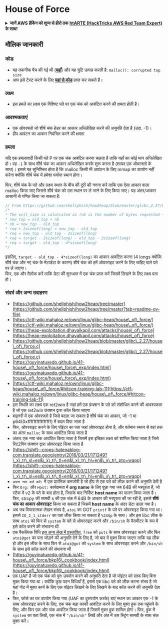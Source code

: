 # House of Force

<details>

<summary><strong>जानें AWS हैकिंग को शून्य से हीरो तक</strong> <a href="https://training.hacktricks.xyz/courses/arte"><strong>htARTE (HackTricks AWS Red Team Expert)</strong></a><strong> के साथ!</strong></summary>

HackTricks का समर्थन करने के अन्य तरीके:

* यदि आप अपनी **कंपनी का विज्ञापन HackTricks में देखना चाहते हैं** या **HackTricks को PDF में डाउनलोड करना चाहते हैं** तो [**सब्सक्रिप्शन प्लान्स देखें**](https://github.com/sponsors/carlospolop)!
* [**आधिकारिक PEASS और HackTricks स्वैग**](https://peass.creator-spring.com) प्राप्त करें
* हमारे विशेष [**NFTs**](https://opensea.io/collection/the-peass-family) कलेक्शन, [**The PEASS Family**](https://opensea.io/collection/the-peass-family) खोजें
* **शामिल हों** 💬 [**डिस्कॉर्ड समूह**](https://discord.gg/hRep4RUj7f) या [**टेलीग्राम समूह**](https://t.me/peass) और हमें **ट्विटर** 🐦 [**@hacktricks\_live**](https://twitter.com/hacktricks\_live)** पर फॉलो** करें।
* **अपने हैकिंग ट्रिक्स साझा करें, HackTricks** और [**HackTricks Cloud**](https://github.com/carlospolop/hacktricks) github repos में PRs सबमिट करके।

</details>

## मौलिक जानकारी

### कोड

* यह तकनीक पैच की गई थी ([**यहाँ**](https://sourceware.org/git/?p=glibc.git;a=commitdiff;h=30a17d8c95fbfb15c52d1115803b63aaa73a285c)) और यह त्रुटि उत्पन्न करती है: `malloc(): corrupted top size`
* आप इसे टेस्ट करने के लिए [**यहां से कोड**](https://guyinatuxedo.github.io/41-house\_of\_force/house\_force\_exp/index.html) प्राप्त कर सकते हैं।

### लक्ष्य

* इस हमले का लक्ष्य एक विशिष्ट पते पर एक चंक को आबंटित करने की क्षमता होती है।

### आवश्यकताएं

* एक ओवरफ्लो जो शीर्ष चंक हेडर का आकार अधिलेखित करने की अनुमति देता है (उदा. -1)।
* हीप आवंटन का आकार नियंत्रित करने की क्षमता

### हमला

यदि एक हमलावादी किसी पते P पर एक चंक आबंटित करना चाहता है ताकि यहाँ का कोई मान अधिलेखित हो। वह `-1` के साथ शीर्ष चंक का आकार अधिलेखित करके शुरू करता है (शायद एक ओवरफ्लो के साथ)। इससे यह सुनिश्चित होता है कि malloc किसी भी आवंटन के लिए mmap का उपयोग नहीं करेगा क्योंकि शीर्ष चंक में हमेशा पर्याप्त स्थान होगा।

फिर, शीर्ष चंक के पते और लक्ष्य स्थान के बीच की दूरी की गणना करें ताकि एक ऐसा आकार वाला malloc किया जाए जिससे शीर्ष चंक को उस स्थान पर ले जाने के लिए किया जाए। यह अंतर/आकार आसानी से गणित किया जा सकता है:
```c
// From https://github.com/shellphish/how2heap/blob/master/glibc_2.27/house_of_force.c#L59C2-L67C5
/*
* The evil_size is calulcated as (nb is the number of bytes requested + space for metadata):
* new_top = old_top + nb
* nb = new_top - old_top
* req + 2sizeof(long) = new_top - old_top
* req = new_top - old_top - 2sizeof(long)
* req = target - 2sizeof(long) - old_top - 2sizeof(long)
* req = target - old_top - 4*sizeof(long)
*/
```
इसलिए, `target - old_top - 4*sizeof(long)` का आकार आवंटित करना (4 longs क्योंकि शीर्ष चंक और नए चंक के मेटाडेटा के कारण) शीर्ष चंक को हमें ओवरराइट करने के लिए चाहिए वाले पते पर ले जाएगा।\
फिर, एक और मैलोक करें ताकि डेटा की शुरुआत में एक चंक प्राप्त करें जिसमें लिखने के लिए लक्ष्य पता हो।

### संदर्भ और अन्य उदाहरण

* [https://github.com/shellphish/how2heap/tree/master](https://github.com/shellphish/how2heap/tree/master?tab=readme-ov-file)
* [https://ctf-wiki.mahaloz.re/pwn/linux/glibc-heap/house\_of\_force/](https://ctf-wiki.mahaloz.re/pwn/linux/glibc-heap/house\_of\_force/)
* [https://heap-exploitation.dhavalkapil.com/attacks/house\_of\_force](https://heap-exploitation.dhavalkapil.com/attacks/house\_of\_force)
* [https://github.com/shellphish/how2heap/blob/master/glibc\_2.27/house\_of\_force.c](https://github.com/shellphish/how2heap/blob/master/glibc\_2.27/house\_of\_force.c)
* [https://guyinatuxedo.github.io/41-house\_of\_force/house\_force\_exp/index.html](https://guyinatuxedo.github.io/41-house\_of\_force/house\_force\_exp/index.html)
* [https://ctf-wiki.mahaloz.re/pwn/linux/glibc-heap/house\_of\_force/#hitcon-training-lab-11](https://ctf-wiki.mahaloz.re/pwn/linux/glibc-heap/house\_of\_force/#hitcon-training-lab-11)
* इस स्थिति का लक्ष्य एक ret2win है जहां हमें एक फ़ंक्शन के पते को संशोधित करने की आवश्यकता है जो एक ret2win फ़ंक्शन द्वारा कॉल किया जाएगा
* बाइनरी में एक ओवरफ्लो है जिसे बदला जा सकता है शीर्ष चंक का आकार, जो -1 या p64(0xffffffffffffffff) में बदल दिया जाता है
* फिर, ओवरराइट करने के लिए पॉइंटर का पता जहां ओवरराइट होना है, और वर्तमान स्थान से वहां तक का अंतर `malloc` के साथ आवंटित किया जाता है
* अंततः एक नया चंक आवंटित किया जाता है जिसमें इस इच्छित लक्ष्य को शामिल किया जाता है जिसे रिट2विन फ़ंक्शन द्वारा ओवरराइट किया जाता है
* [https://shift--crops-hatenablog-com.translate.goog/entry/2016/03/21/171249?\_x\_tr\_sl=es&\_x\_tr\_tl=en&\_x\_tr\_hl=en&\_x\_tr\_pto=wapp](https://shift--crops-hatenablog-com.translate.goog/entry/2016/03/21/171249?\_x\_tr\_sl=es&\_x\_tr\_tl=en&\_x\_tr\_hl=en&\_x\_tr\_pto=wapp)
* `अपना नाम दर्ज करें:` में एक प्रारंभिक कमजोरी है जो हीप से एक पते को लीक करने की अनुमति देती है
* फिर `Org:` और `Host:` कार्यक्षमता में **org name** के लिए पूछा गया जब 64B की भरपूरता है, जो स्टैक में v2 के पते के बाद होता है, जिसके बाद निर्दिष्ट **host name** का पालन किया जाता है। फिर, strcpy की सामग्री s की एक चंक में 64B के आकार की भरपूरता की जा रही है, इससे **शीर्ष चंक का आकार ओवरराइट** किया जा सकता है जिसमें **host name** के अंदर डेटा डाला गया है।
* अब जब विचारात्मक लेखन संभव है, `atoi` का GOT `printf` के पते पर ओवरराइट किया गया था। इससे `IO_2_1_stderr` का पता लीक किया जा सकता है `%24$p` के साथ। और इस libc लीक के साथ `atoi` को फिर से `system` के पते से ओवरराइट करने और `/bin/sh` के पैरामीटर के रूप में इसे कॉल करने की संभावना थी
* एक वैकल्पिक विधि [इस अन्य लेख में प्रस्तावित](https://ctf-wiki.mahaloz.re/pwn/linux/glibc-heap/house\_of\_force/#2016-bctf-bcloud), `free` को `puts` के साथ ओवरराइट करने और फिर `atoi@got` का पता जोड़ने की अनुमति देने के लिए है, जो बाद में मुक्त किया जाएगा ताकि यह लीक हो और इस लीक के साथ फिर से `atoi@got` को `system` के साथ ओवरराइट करने और `/bin/sh` के साथ इसे कॉल करने की संभावना थी
* [https://guyinatuxedo.github.io/41-house\_of\_force/bkp16\_cookbook/index.html](https://guyinatuxedo.github.io/41-house\_of\_force/bkp16\_cookbook/index.html)
* एक UAF है जो एक चंक को पुनः उपयोग करने की अनुमति देता है जो पॉइंटर को साफ किए बिना मुक्त किया गया था। क्योंकि कुछ पठन विधियाँ हैं, इससे एक libc पते को लीक करना संभव है जो यहां गोट में मुक्त कार्य के लिए एक पॉइंटर लिखने के लिए लिखने के बाद कॉल करने की अनुमति देता है।
* फिर, फोर्स का घर उपयोग किया गया (UAF का दुरुपयोग करके) बाएं स्थान का आकार एक -1 के साथ ओवरराइट करने के लिए, एक चंक बड़ा काफी आवंटित करने के लिए मुक्त हुक तक पहुंचने के लिए, और फिर एक और चंक आवंटित किया जाता है जिसमें मुक्त हुक शामिल होगा। फिर, हुक में `system` का पता लिखें, एक चंक में `"/bin/sh"` लिखें और अंत में उस स्ट्रिंग सामग्री के साथ चंक मुक्त करें।

